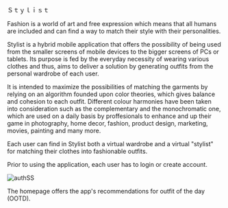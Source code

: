 Ｓｔｙｌｉｓｔ

Fashion is a world of art and free expression which means that all humans are included and can find a way to match their style with their personalities. 

Stylist is a hybrid mobile application that offers the possibility of being used from the smaller screens of mobile devices to the bigger screens of PCs or tablets. 
Its purpose is fed by the everyday necessity of wearing various clothes and thus, aims to deliver a solution by generating outfits from the personal wardrobe of each user.

It is intended to maximize the possibilities of matching the garments by relying on an algorithm founded upon color theories, which gives balance and cohesion to each 
outfit. Different colour harmonies have been taken into consideration such as the complementary and the monochromatic one, which are used on a daily basis by proffesionals
to enhance and up their game in photography, home decor, fashion, product design, marketing, movies, painting and many more. 

Each user can find in Stylist both a virtual wardrobe and a virtual "stylist" for matching their clothes into fashionable outfits.

Prior to using the application, each user has to login or create account.


![authSS](https://user-images.githubusercontent.com/73225206/179988501-e8394291-2a27-4169-9432-3da468f4dccf.jpg)


The homepage offers the app's recommendations for outfit of the day (OOTD). 








